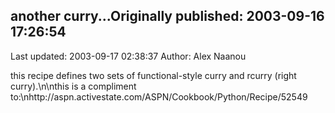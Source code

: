 ## another curry...Originally published: 2003-09-16 17:26:54 
Last updated: 2003-09-17 02:38:37 
Author: Alex Naanou 
 
this recipe defines two sets of functional-style curry and rcurry (right curry).\n\nthis is a compliment to:\nhttp://aspn.activestate.com/ASPN/Cookbook/Python/Recipe/52549
